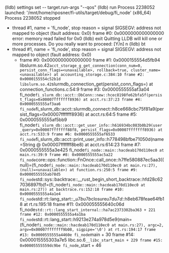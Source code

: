 (lldb) settings set -- target.run-args  "--qos"
(lldb) run
Process 2238052 launched: '/mnt/home/nposner/fi-utils/target/debug/fi_node' (x86_64)
Process 2238052 stopped
* thread #1, name = 'fi_node', stop reason = signal SIGSEGV: address not mapped to object (fault address: 0x0)
    frame #0: 0x0000000000000000
error: memory read failed for 0x0
(lldb) exit
Quitting LLDB will kill one or more processes. Do you really want to proceed: [Y/n] n
(lldb) bt
* thread #1, name = 'fi_node', stop reason = signal SIGSEGV: address not mapped to object (fault address: 0x0)
  * frame #0: 0x0000000000000000
    frame #1: 0x0000155554d5fb94 libslurm.so.42`acct_storage_g_get_connection(conn_num=0, persist_conn_flags=<unavailable>, rollback=true, cluster_name=<unavailable>) at accounting_storage.c:384:10
    frame #2: 0x0000155554c52b1d libslurm.so.42`slurmdb_connection_get(persist_conn_flags=<unavailable>) at connection_functions.c:54:9
    frame #3: 0x0000555555af3a04 fi_node`fi_slurm_db::acct::DbConn::new::hcec8198fe62bfa5f(persist_flags=0x00007fffffff8936) at acct.rs:37:23
    frame #4: 0x0000555555af3aa6 fi_node`fi_slurm_db::acct::slurmdb_connect::h8ce668cbc75f81a9(persist_flags=0x00007fffffff8936) at acct.rs:64:5
    frame #5: 0x0000555555af5bb9 fi_node`fi_slurm_db::acct::get_user_info::h616934bc083b0b29(user_query=0x00007fffffff88f8, persist_flags=0x00007fffffff8936) at acct.rs:533:9
    frame #6: 0x0000555555af6533 fi_node`fi_slurm_db::acct::print_user_info::h778498bfbe71050d(name=String @ 0x00007fffffff8be8) at acct.rs:614:23
    frame #7: 0x0000555555a3e425 fi_node`fi_node::main::hacdeab170d110ec0 at main.rs:39:9
    frame #8: 0x0000555555ac5a22 fi_node`core::ops::function::FnOnce::call_once::h7ffe580887ec5aa3((null)=(fi_node`fi_node::main::hacdeab170d110ec0 at main.rs:27), (null)=<unavailable>) at function.rs:250:5
    frame #9: 0x0000555555ab78d5 fi_node`std::sys::backtrace::__rust_begin_short_backtrace::hfd28c627036897fb(f=(fi_node`fi_node::main::hacdeab170d110ec0 at main.rs:27)) at backtrace.rs:152:18
    frame #10: 0x0000555555a4a1e4 fi_node`std::rt::lang_start::_$u7b$$u7b$closure$u7d$$u7d$::h8eb678feae64fb18 at rt.rs:195:18
    frame #11: 0x000055555640c06d fi_node`std::rt::lang_start_internal::ha7ac2373302ba363 + 221
    frame #12: 0x0000555555a4a1ba fi_node`std::rt::lang_start::h9213e274a978d5e9(main=(fi_node`fi_node::main::hacdeab170d110ec0 at main.rs:27), argc=2, argv=0x00007fffffff9b08, sigpipe='\0') at rt.rs:194:17
    frame #13: 0x0000555555a4460e fi_node`main + 30
    frame #14: 0x000015555303a7e5 libc.so.6`__libc_start_main + 229
    frame #15: 0x00005555559dc9be fi_node`_start + 46

